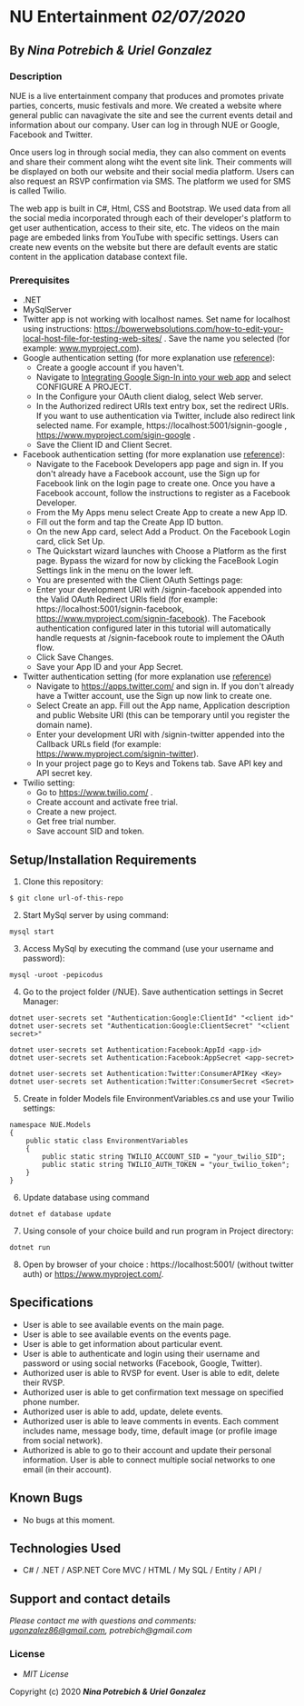 # NU Entertainment _02/07/2020_

## By _**Nina Potrebich & Uriel Gonzalez**_

### Description

NUE is a live entertainment company that produces and promotes private parties, concerts, music festivals and more. We created a website where general public can navagivate the site and see the current events detail and information about our company. User can log in through NUE or Google, Facebook and Twitter.

Once users log in through social media, they can also comment on events and share their comment along wiht the event site link. Their comments will be displayed on both our website and their social media platform. Users can also request an RSVP confirmation via SMS. The platform we used for SMS is called Twilio.

The web app is built in C#, Html, CSS and Bootstrap. We used data from all the social media incorporated through each of their developer's platform to get user authentication, access to their site, etc. The videos on the main page are embeded links from YouTube with specific settings. Users can create new events on the website but there are default events are static content in the application database context file.

### Prerequisites

* .NET
* MySqlServer
* Twitter app is not working with localhost names. Set name for localhost using instructions: https://bowerwebsolutions.com/how-to-edit-your-local-host-file-for-testing-web-sites/ . Save the name you selected (for example: www.myproject.com).
* Google authentication setting (for more explanation use [reference](https://docs.microsoft.com/en-us/aspnet/core/security/authentication/social/google-logins?view=aspnetcore-3.1)):
    * Create a google account if you haven't.
    * Navigate to [Integrating Google Sign-In into your web app](https://developers.google.com/identity/sign-in/web/devconsole-project) and select CONFIGURE A PROJECT.
    * In the Configure your OAuth client dialog, select Web server.
    * In the Authorized redirect URIs text entry box, set the redirect URIs. If you want to use authentication via Twitter, include also redirect link selected name. For example, https://localhost:5001/signin-google , https://www.myproject.com/sigin-google .
    * Save the Client ID and Client Secret.
* Facebook authentication setting (for more explanation use [reference](https://docs.microsoft.com/en-us/aspnet/core/security/authentication/social/facebook-logins?view=aspnetcore-3.1)):
    * Navigate to the Facebook Developers app page and sign in. If you don't already have a Facebook account, use the Sign up for Facebook link on the login page to create one. Once you have a Facebook account, follow the instructions to register as a Facebook Developer.
    * From the My Apps menu select Create App to create a new App ID.
    * Fill out the form and tap the Create App ID button.
    * On the new App card, select Add a Product. On the Facebook Login card, click Set Up.
    * The Quickstart wizard launches with Choose a Platform as the first page. Bypass the wizard for now by clicking the FaceBook Login Settings link in the menu on the lower left.
    * You are presented with the Client OAuth Settings page:
    * Enter your development URI with /signin-facebook appended into the Valid OAuth Redirect URIs field (for example: https://localhost:5001/signin-facebook, https://www.myproject.com/signin-facebook). The Facebook authentication configured later in this tutorial will automatically handle requests at /signin-facebook route to implement the OAuth flow.
    * Click Save Changes.
    * Save your App ID and your App Secret.
* Twitter authentication setting (for more explanation use [reference](https://docs.microsoft.com/en-us/aspnet/core/security/authentication/social/twitter-logins?view=aspnetcore-3.1))
    * Navigate to https://apps.twitter.com/ and sign in. If you don't already have a Twitter account, use the Sign up now link to create one.
    * Select Create an app. Fill out the App name, Application description and public Website URI (this can be temporary until you register the domain name).
    * Enter your development URI with /signin-twitter appended into the Callback URLs field (for example: https://www.myproject.com/signin-twitter). 
    * In your project page go to Keys and Tokens tab. Save API key and API secret key.
* Twilio setting:
    * Go to https://www.twilio.com/ . 
    * Create account and activate free trial.
    * Create a new project.
    * Get free trial number. 
    * Save account SID and token.

## Setup/Installation Requirements

1. Clone this repository:
```
$ git clone url-of-this-repo
```
2. Start MySql server by using command:
```
mysql start
```
3. Access MySql by executing the command (use your username and password):
```
mysql -uroot -pepicodus
```
4. Go to the project folder (/NUE). Save authentication settings in Secret Manager:
```
dotnet user-secrets set "Authentication:Google:ClientId" "<client id>"
dotnet user-secrets set "Authentication:Google:ClientSecret" "<client secret>"

dotnet user-secrets set Authentication:Facebook:AppId <app-id>
dotnet user-secrets set Authentication:Facebook:AppSecret <app-secret>

dotnet user-secrets set Authentication:Twitter:ConsumerAPIKey <Key>
dotnet user-secrets set Authentication:Twitter:ConsumerSecret <Secret>
```
5. Create in folder Models file EnvironmentVariables.cs and use your Twilio settings:
```
namespace NUE.Models
{
    public static class EnvironmentVariables
    {
        public static string TWILIO_ACCOUNT_SID = "your_twilio_SID";
        public static string TWILIO_AUTH_TOKEN = "your_twilio_token";
    }
}
```
6. Update database using command
```
dotnet ef database update
```
7. Using console of your choice build and run program in Project directory:
```
dotnet run
```
8. Open by browser of your choice :  https://localhost:5001/ (without twitter auth)  or https://www.myproject.com/.

## Specifications

* User is able to see available events on the main page.
* User is able to see available events on the events page.
* User is able to get information about particular event.
* User is able to authenticate and login using their username and password or using social networks (Facebook, Google, Twitter).
* Authorized user is able to RVSP for event. User is able to edit, delete their RVSP.
* Authorized user is able to get confirmation text message on specified phone number.
* Authorized user is able to add, update, delete events.
* Authorized user is able to leave comments in events. Each comment includes name, message body, time, default image (or profile image from social network).
* Authorized is able to go to their account and update their personal information. User is able to connect multiple social networks to one email (in their account).

## Known Bugs

* No bugs at this moment.

## Technologies Used

* C# / .NET / ASP.NET Core MVC / HTML / My SQL / Entity / API / 

## Support and contact details

_Please contact me with questions and comments: ugonzalez86@gmail.com, potrebich@gmail.com_

### License

* *MIT License*

Copyright (c) 2020 **_Nina Potrebich & Uriel Gonzalez_**
